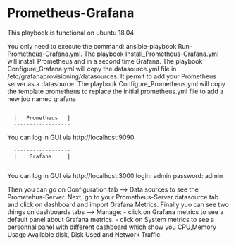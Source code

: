 # Prometheus-Grafana

This playbook is functional on ubuntu 18.04

You only need to execute the command: ansible-playbook Run-Prometheus-Grafana.yml.
The playbook Install_Prometheus-Grafana.yml will install Prometheus and in a second time Grafana.
The playbook Configure_Grafana.yml will copy the datasource.yml file in /etc/grafanaprovisioning/datasources. It permit to add your Prometheus server as a datasource.
The playbook Configure_Prometheus.yml will copy the template prometheus to replace the initial prometheus.yml file to add a new job named grafana 

	  ------------------
	  |   Prometheus   |
	  ------------------

You can log in GUI via http://localhost:9090

	  ------------------ 
	  |    Grafana     |
	  ------------------ 

You can log in GUI via http://localhost:3000
login: admin
password: admin

Then you can go on Configuration tab --> Data sources to see the Prometehus-Server.
Next, go to your Prometheus-Server datasource tab and click on dashboard and import Grafana Metrics. 
Finally yuo can see two things on dashboards tabs --> Manage:
	- click on Grafana metrics to see a default panel about Grafana metrics.
	- click on System metrics to see a personnal panel with different dashboard which show you CPU,Memory Usage Available disk, Disk Used and Network Traffic.


